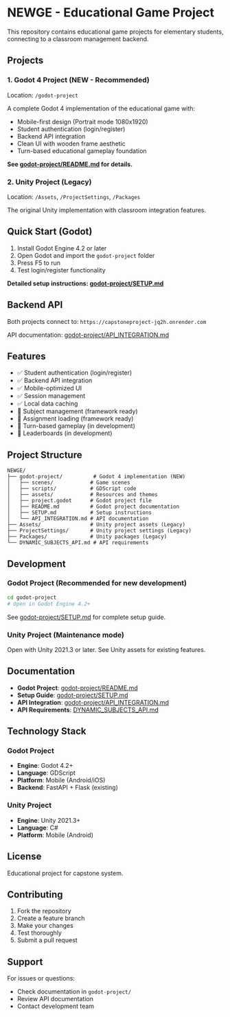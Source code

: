 # NEWGE - Educational Game Project

This repository contains educational game projects for elementary students, connecting to a classroom management backend.

## Projects

### 1. Godot 4 Project (NEW - Recommended)

Location: `/godot-project`

A complete Godot 4 implementation of the educational game with:
- Mobile-first design (Portrait mode 1080x1920)
- Student authentication (login/register)
- Backend API integration
- Clean UI with wooden frame aesthetic
- Turn-based educational gameplay foundation

**See [godot-project/README.md](godot-project/README.md) for details.**

### 2. Unity Project (Legacy)

Location: `/Assets`, `/ProjectSettings`, `/Packages`

The original Unity implementation with classroom integration features.

## Quick Start (Godot)

1. Install Godot Engine 4.2 or later
2. Open Godot and import the `godot-project` folder
3. Press F5 to run
4. Test login/register functionality

**Detailed setup instructions: [godot-project/SETUP.md](godot-project/SETUP.md)**

## Backend API

Both projects connect to: `https://capstoneproject-jq2h.onrender.com`

API documentation: [godot-project/API_INTEGRATION.md](godot-project/API_INTEGRATION.md)

## Features

- ✅ Student authentication (login/register)
- ✅ Backend API integration
- ✅ Mobile-optimized UI
- ✅ Session management
- ✅ Local data caching
- 🚧 Subject management (framework ready)
- 🚧 Assignment loading (framework ready)
- 🚧 Turn-based gameplay (in development)
- 🚧 Leaderboards (in development)

## Project Structure

```
NEWGE/
├── godot-project/          # Godot 4 implementation (NEW)
│   ├── scenes/            # Game scenes
│   ├── scripts/           # GDScript code
│   ├── assets/            # Resources and themes
│   ├── project.godot      # Godot project file
│   ├── README.md          # Godot project documentation
│   ├── SETUP.md           # Setup instructions
│   └── API_INTEGRATION.md # API documentation
├── Assets/                # Unity project assets (Legacy)
├── ProjectSettings/       # Unity project settings (Legacy)
├── Packages/              # Unity packages (Legacy)
└── DYNAMIC_SUBJECTS_API.md # API requirements
```

## Development

### Godot Project (Recommended for new development)

```bash
cd godot-project
# Open in Godot Engine 4.2+
```

See [godot-project/SETUP.md](godot-project/SETUP.md) for complete setup guide.

### Unity Project (Maintenance mode)

Open with Unity 2021.3 or later. See Unity assets for existing features.

## Documentation

- **Godot Project**: [godot-project/README.md](godot-project/README.md)
- **Setup Guide**: [godot-project/SETUP.md](godot-project/SETUP.md)
- **API Integration**: [godot-project/API_INTEGRATION.md](godot-project/API_INTEGRATION.md)
- **API Requirements**: [DYNAMIC_SUBJECTS_API.md](DYNAMIC_SUBJECTS_API.md)

## Technology Stack

### Godot Project
- **Engine**: Godot 4.2+
- **Language**: GDScript
- **Platform**: Mobile (Android/iOS)
- **Backend**: FastAPI + Flask (existing)

### Unity Project
- **Engine**: Unity 2021.3+
- **Language**: C#
- **Platform**: Mobile (Android)

## License

Educational project for capstone system.

## Contributing

1. Fork the repository
2. Create a feature branch
3. Make your changes
4. Test thoroughly
5. Submit a pull request

## Support

For issues or questions:
- Check documentation in `godot-project/`
- Review API documentation
- Contact development team
